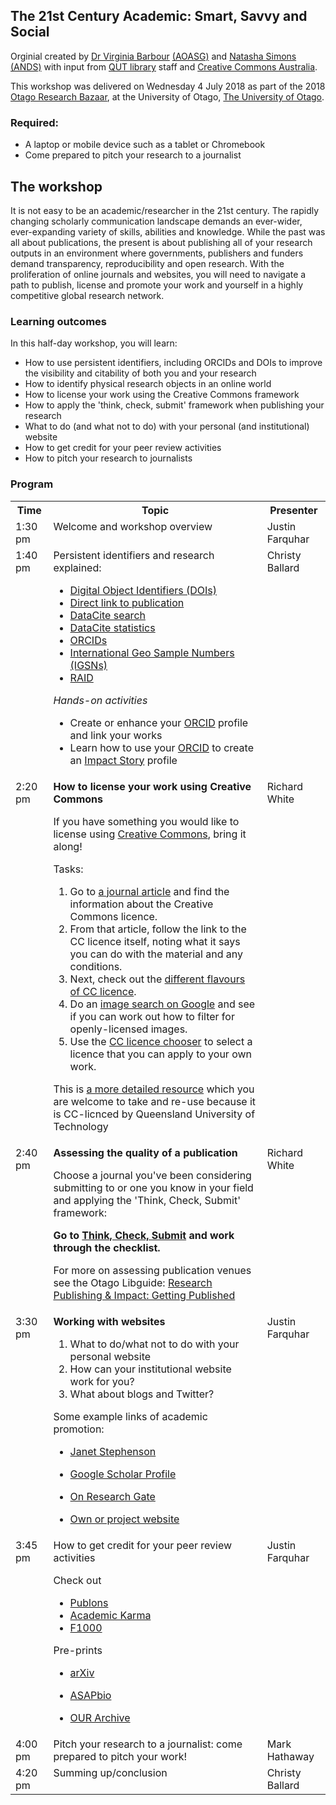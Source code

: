 ## The 21st Century Academic: Smart, Savvy and Social 
Orginial created by [Dr Virginia Barbour](https://twitter.com/ginnybarbour) [(AOASG)](https://twitter.com/openaccess_anz) and [Natasha Simons](https://twitter.com/n_simons) [(ANDS)](http://www.ands.org.au/) with input from [QUT library](https://www.library.qut.edu.au/) staff and [Creative Commons Australia](http://creativecommons.org.au/).
 
This workshop was delivered on Wednesday 4 July 2018 as part of the 2018 [Otago Research Bazaar](https://mikblack.github.io/resbaz2018/dunedin/),  at the University of Otago, [The University of Otago](https://www.otago.ac.nz/).
 
### Required:

- A laptop or mobile device such as a tablet or Chromebook
- Come prepared to pitch your research to a journalist
 
## The workshop

It is not easy to be an academic/researcher in the 21st century. The rapidly changing scholarly communication landscape demands an ever-wider, ever-expanding variety of skills,
abilities and knowledge. While the past was all about publications, the present is about publishing all of your research outputs in an environment where governments, publishers and
funders demand transparency, reproducibility and open research. With the proliferation of online journals and websites, you will need to navigate a path to publish, license and promote your
work and yourself in a highly competitive global research network.
 
### Learning outcomes

In this half-day workshop, you will learn:
 
- How to use persistent identifiers, including ORCIDs and DOIs to improve the visibility and citability of both you and your research
- How to identify physical research objects in an online world
- How to license your work using the Creative Commons framework
- How to apply the 'think, check, submit' framework when publishing your research
- What to do (and what not to do) with your personal (and institutional) website
- How to get credit for your peer review activities
- How to pitch your research to journalists
 
### Program
 
<table>
 
<tr>
  <th>Time</th>
  <th>Topic</th>
  <th>Presenter</th>
</tr>
 
<tr>
  <td valign="top">1:30 pm</td>
  <td valign="top">Welcome and workshop overview</a> </td> 
  <td valign="top">Justin Farquhar</td>
</tr>
 
<tr>
  <td valign="top">1:40 pm</td>
  <td valign="top">Persistent identifiers and research explained:
  
- [Digital Object Identifiers (DOIs)](https://www.doi.org/)
- [Direct link to publication](https://doi.org/10.4225/08/5858219e78f9a)
- [DataCite search](https://search.datacite.org/)
- [DataCite statistics](https://stats.datacite.org/)
- [ORCIDs](https://orcid.org/)
- [International Geo Sample Numbers (IGSNs)](http://www.geosamples.org/aboutigsn)
- [RAID](http://www.raid.org.au)
 
<em>Hands-on activities</em>

- Create or enhance your [ORCID](https://orcid.org/) profile and link your works
- Learn how to use your [ORCID](https://orcid.org/) to create an [Impact Story](https://impactstory.org/) profile</td>
 
<td valign="top">Christy Ballard</td>
</tr>
 
<tr>
 
  <td valign="top">2:20 pm</td>
  <td valign="top"><strong>How to license your work using Creative Commons</strong>
 
If you have something you would like to license using [Creative Commons](http://creativecommons.org.au/), bring it along!

Tasks:
1. Go to [a journal article](https://doi.org/10.1371/journal.pone.0198290) and find the information about the Creative Commons licence.
2. From that article, follow the link to the CC licence itself, noting what it says you can do with the material and any conditions.
3. Next, check out the [different flavours of CC licence](https://goo.gl/NZeqyi).
4. Do an [image search on Google](https://images.google.com/) and see if you can work out how to filter for openly-licensed images.
5. Use the [CC licence chooser](https://creativecommons.org/choose/) to select a licence that you can apply to your own work.

This is <a href="https://goo.gl/nVXGxL">a more detailed resource</a> which you are welcome to take and re-use because it is CC-licnced by Queensland University of Technology</td>
 
  <td valign="top">Richard White</td>
</tr>
<tr>
<td valign="top">2:40 pm </td>
<td valign="top"><strong>Assessing the quality of a publication</strong>

Choose a journal you've been considering submitting to or one you know in your field and applying the 'Think, Check, Submit' framework: 

<strong>Go to [Think, Check, Submit](https://thinkchecksubmit.org/) and work through the checklist.</strong>

For more on assessing publication venues see the Otago Libguide: [Research Publishing & Impact: Getting Published](https://otago.libguides.com/research_publishing_impact/getting_published)
  <td valign="top">Richard White</td>
  </tr>
  
  <tr>
  <td valign="top">3:30 pm </td>
  <td valign="top"><strong>Working with websites</strong>
  
1. What to do/what not to do with your personal website
2. How can your institutional website work for you?
3. What about blogs and Twitter?

Some example links of academic promotion:
 
- [Janet Stephenson](https://www.otago.ac.nz/centre-sustainability/staff/otago038792.html)
- [Google Scholar Profile](https://scholar.google.co.nz/citations?user=A3AcshsAAAAJ&hl=en)
- [On Research Gate](https://www.researchgate.net/profile/Janet_Stephenson)
- [Own or project website](https://energycultures.org/author/janet/)
 
  <td valign="top">Justin Farquhar  </td>
  </tr>
  <tr>
  <td valign="top">3:45 pm </td>
  <td valign="top">How to get credit for your peer review activities<br>
  
Check out
  
- [Publons](https://publons.com/home/)
- [Academic Karma](http://academickarma.org/)
- [F1000](https://f1000.com/)

Pre-prints

- [arXiv](https://arxiv.org/)
- [ASAPbio](http://asapbio.org/)
- [OUR Archive](https://ourarchive.otago.ac.nz/ ) </td>

  <td valign="top">Justin Farquhar  </td>
  </tr>
  <tr>
  <td valign="top">4:00 pm </td>
  <td valign="top">Pitch your research to a journalist: come prepared to pitch your work!  </td>
  <td valign="top">Mark Hathaway  </td>
  </tr>
  <tr>
  <td valign="top">4:20 pm</td>
    <td valign="top">Summing up/conclusion  </td>
  <td valign="top">Christy Ballard </td>
  </tr>
   
</table>
